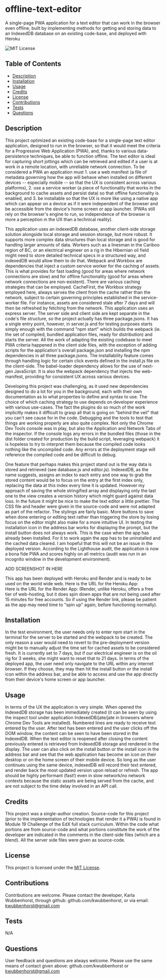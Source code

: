 # offline-text-editor
A single-page PWA application for a text editor that can work in the browser even offline, built by implementing methods for getting and storing data to an IndexedDB database on an existing code-base, and deployed with Heroku 

![MIT License](https://img.shields.io/badge/MIT-License-blue)
  

## Table of Contents
- [Description](#description)
- [Installation](#installation)
- [Usage](#usage)
- [Credits](#credits)
- [License](#license)
- [Contributions](#contributions)
- [Tests](#tests)
- [Questions](#questions)

## Description
This project optimized an existing code-base for a single-page text editor application, designed to run in the browser, so that it would meet the criteria for a Progressive Web Application (PWA), and, thanks to various data-persistence techniques, be able to function offline. The text editor is ideal for capturing short jottings which can be retrieved and edited if a user is at work in a remote location, with unreliable network connection. To be considered a PWA an application must 1. use a web manifest (a file of metadata governing how the app will behave when installed on different devices -- especially mobile -- so that the UX is consistent across various platforms), 2. use a service worker (a piece of functionality that works in the background to cache assets and persist data) so that offline functionality is enabled, and 3. be installable so that the UX is more like using a native app which can appear on a device as if it were independent of the browser and be accessible from the device's home screen or app launcher. (PWAs still rely on the browser's engine to run, so independence of the browser is more a perception in the UX than a technical reality). 

This application uses an indexedDB database, another client-side storage solution alongside local storage and session storage, but more robust. It supports more complex data structures than local storage and is good for handling larger amounts of data. Workers such as a linesman in the Cariboo region of BC, or an electrical engineer on a rig in the Hibernian oil field might need to store detailed technical specs in a structured way, and indexedDB would allow them to do that. Webpack and Workbox are dependencies that inject a custom service worker for the caching of assets. This is what provides for fast loading (good for areas where network connections are slow) and for offline functionality (good for areas where network connections are non-existent). There are various caching strategies that can be employed. CacheFirst, the Workbox strategy employed here, always serves the client from the cache rather than the network, subject to certain governing principles established in the service-worker file. For instance, assets are considered stale after 7 days and will then be refreshed by fetching from the network. This application uses an express server. The server side and client side are kept separate in the code's file structure, so the project actually has three package.jsons. It has a single entry point, however, in server.js and for testing purposes starts simply enough with the command "npm start" which builds the webpack (ie. the set of compiled, bundled application files, ready for distribution) and starts the server. All the work of adapting the existing codebase to meet PWA criteria happened in the client side files, with the exception of adding scripts for the application's overall package.json and installing the npm dependencies in all three package.jsons. The installability feature comes through handling logic for certain click events defined in the install.js file on the client-side. The babel-loader dependency allows for the use of next-gen JavaScript. It is also the webpack dependency that injects the web-manifest, providing for consistent UX across various devices. 

Developing this project was challenging, as it used new dependencies designed to do a lot for you in the background, each with their own documentation as to what properties to define and syntax to use. The choice of which caching strategy to use depends on developer experience with various use-cases. The fact the plugins do so much of the work implicitly makes it difficult to grasp all that is going on "behind the veil" that you can't see cause for in the code. Debugging and the tools to test that things are working properly are also quite complex. Not only the Chrome Dev Tools console was in play, but also the Application and Network Tabs of the inspector. If the console logs any errors in the bundled files (those in the dist folder created for production by the build script, leveraging webpack) it is hopeless to try to interpret them because the compiled code looks nothing like the uncompiled code. Any errors at the deployment stage will reference the compiled code and be difficult to debug. 

One feature that perhaps makes this project stand out is the way data is stored and retrieved (see database.js and editor.js). IndexedDB, as the name suggests, assigns an index to each entry and one way to grab the stored content would be to focus on the entry at the first index only, replacing the data at this index every time it is updated. However my approach of saving the whole stringified array and displaying only the last one to the view creates a version history which might guard against data loss. In the future it might be nice to make the text editor a little prettier. The CSS file and header were given in the source-code and were not adapted as part of the refactor. The stylings are fairly basic. More buttons to save when done entering or editing text rather than triggering the store by losing focus on the editor might also make for a more intuitive UI. In testing the installation icon in the address bar works for displaying the prompt, but the install button does not always work. This is the case when the app has already been installed. For it to work again the app has to be uninstalled and the cached data cleared. I am hopeful that this will not be an issue in the deployed version. According to the Lighthouse audit, the application is now a bona fide PWA and scores highly on all metrics (audit was run in an incognito window in the development environment).

ADD SCREENSHOT IN HERE

This app has been deployed with Heroku and Render and is ready to be used on the world wide web. 
Here is the URL for the Heroku App:  
Here is the URL for the Render App:
(Render, unlike Heroku, offers a free tier of web-hosting, but it does spin down apps that are not being used after 15 minutes for free accounts. So if using the Render link, please be patient as the app may need time to "spin up" again, before functioning normally).

## Installation
In the test environment, the user needs only to enter npm start in the terminal for the server to be started and the webpack to be created. The only reason a user would need to revert to the pre-deployment version might be to manually adjust the time set for cached assets to be considered fresh. It is currently set to 7 days, but if our electrical engineer is on the oil rig for 3 weeks, she might want to reset that to 21 days. In terms of the deployed app, the user need only navigate to the URL within any internet browser. If they choose, they may then hit the install button or the install icon within the address bar, and be able to access and use the app directly from their device's home screen or app launcher.

## Usage
In terms of the UX the application is very simple. When opened the IndexedDB storage has been immediately created (it can be seen by using the inspect tool under application IndexedDB/jate/jate in browsers where Chrome Dev Tools are installed). Numbered lines are ready to receive text entered by the user. After text has been entered and the user clicks off the DOM window, the content can be seen to have been stored in the IndexedDB. When the text editor is reopened after closing the content previously entered is retrieved from IndexedDB storage and rendered in the display. The user can also click on the install button or the install icon in the address bar and see that the web application has become an icon on their desktop or on the home screen of their mobile device. So long as the user continues using the same device, indexedDB will record their text entered, and render back the most updated version upon reload or refresh. The app should be highly performant (fast!) even in slow network/no network contexts because the static assets are being served from the cache, and are not subject to the time delay involved in an API call.

## Credits
This project was a single-author creation.
Source-code for this project (prior to the implementation of technologies that render it a PWA) is found in Module 19 Challenge of the EdX full stack curriculum.  Within the code what portions are from source-code and what portions constitute the work of the developer are indicated in the comments in the client-side files (which are a blend). All the server side files were given as source-code.

## License
This project is licensed under the [MIT License](./LICENSE-MIT).

## Contributions
Contributions are welcome. Please contact the developer, Karla Wubbenhorst, through github: github.com/kwubbenhorst, or via email: kwubbenhorst@gmail.com

## Tests
N/A

## Questions
User feedback and questions are always welcome. Please use the same means of contact given above: github.com/kwubbenhorst or kwubbenhorst@gmail.com
